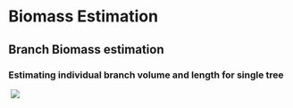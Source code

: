 # Biomass Estimation
## Branch Biomass estimation
### Estimating individual branch volume and length for single tree

![]()
![](https://github.com/Olafe10/branch_diameter/blob/main/Tree1.png)
